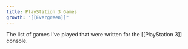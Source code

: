```yaml
---
title: PlayStation 3 Games
growth: "[[Evergreen]]"
---
```

The list of games I've played that were written for the [[PlayStation 3]] console.